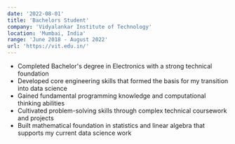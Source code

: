```yaml
---
date: '2022-08-01'
title: 'Bachelors Student'
company: 'Vidyalankar Institute of Technology'
location: 'Mumbai, India'
range: 'June 2018 - August 2022'
url: 'https://vit.edu.in/'
---
```


- Completed Bachelor's degree in Electronics with a strong technical foundation
- Developed core engineering skills that formed the basis for my transition into data science
- Gained fundamental programming knowledge and computational thinking abilities
- Cultivated problem-solving skills through complex technical coursework and projects
- Built mathematical foundation in statistics and linear algebra that supports my current data science work